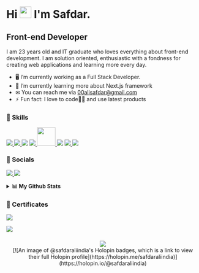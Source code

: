 # Hi <img src="https://raw.githubusercontent.com/MartinHeinz/MartinHeinz/master/wave.gif" width="30px" height="30px"> I'm Safdar.

## Front-end Developer

I am 23 years old and IT graduate who loves everything about front-end development. I am solution oriented, enthusiastic with a fondness for creating web applications and learning more every day.  

- 🖥️ I’m currently working as a Full Stack Developer. 
- 🧠 I’m currently learning more about Next.js framework
- ✉ You can reach me via 00alisafdar@gmail.com
- ⚡ Fun fact: I love to code🧑‍💻 and use latest products

### 🚀 Skills

<p align="left"> 
    <a href="https://www.w3.org/html/" target="_blank"> <img src="https://img.icons8.com/color/48/000000/html-5.png" /> </a> 
    <a href="https://www.w3schools.com/css/" target="_blank"> <img src="https://img.icons8.com/color/48/000000/css3.png"/> </a>
    <img src="https://img.icons8.com/color/48/000000/javascript--v1.png"/>
    <a href="https://reactjs.org/" target="_blank"> <img src="https://img.icons8.com/color/48/000000/react-native.png"/> </a> 
    <a href="https://getbootstrap.com" target="_blank"> <img height="48" width="48" src="https://cdn.simpleicons.org/nextdotjs" /> </a> 
    <a href="https://tailwindcss.com/" target="_blank"> <img src="https://img.icons8.com/color/48/000000/tailwindcss.png"/></a>
    <a href="https://figma.com" target="_blank"> <img src="https://img.icons8.com/color/48/000000/figma.png"/> </a> 
    <a href="https://git-scm.com/" target="_blank"> <img src="https://img.icons8.com/color/48/000000/git.png"/> </a>    
</p>

### 📱 Socials

<p align="left"> 
    <a href="https://github.com/Safdar-Ali-India" target="_blank"> <img src="https://img.icons8.com/ios-glyphs/48/000000/github.png"/> </a>
    <a href="https://in.linkedin.com/in/safdar-ali-55b938182" target="_blank" rel="noreferrer"><img src="https://img.icons8.com/color/48/000000/linkedin.png" /></a>
</p>

<details> 
  <summary><b>📊 My Github Stats</b></summary>
  <br/>
  <p align="center">
    <a href="https://github.com/safdar-ali-india/github-readme-stats"><img alt="Safdar's Github Stats" src="https://github-readme-stats.vercel.app/api?username=safdar-ali-india&show_icons=true&count_private=true&theme=tokyonight" height="192px"/></a>
<br/>
  &nbsp;
	<img src="https://github-readme-stats.vercel.app/api/top-langs?username=safdar-ali-india&show_icons=true&locale=en&layout=compact&theme=tokyonight" alt="nneji123" height="192px"/>
  <br/>
  </p>
</details>

### 📃 Certificates

<p align="left"> 
    <a href=""C:\Users\payfi\Downloads\Coursera MetaFrontEndDeveloper_SafdarAlj.pdf"" target="_blank"> <img src="https://images.credly.com/size/110x110/images/e91ed0b0-842b-417f-8d2f-b07535febdda/image.png"/> </a>
</p>

 ![](https://komarev.com/ghpvc/?username=nsafarova&color=blueviolet&label=Profile+Views)


###

<div align="center">
  <img src="https://profile-counter.glitch.me/Safdar-Ali-India/count.svg?"  />
</div>
<div align="center">
[![An image of @safdaraliindia's Holopin badges, which is a link to view their full Holopin profile](https://holopin.me/safdaraliindia)](https://holopin.io/@safdaraliindia)
</div>
